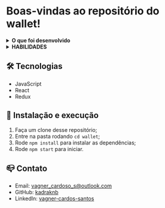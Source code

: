 # Boas-vindas ao repositório do wallet!

<details>
  <summary><strong>O que foi desenvolvido</strong></summary>
  
Neste projeto foi desenvolvido uma carteira de controle de gastos com conversor de moedas, ao utilizar essa aplicação um usuário deverá ser capaz de:

- Adicionar, remover e editar um gasto;
- Visualizar uma tabelas com seus gastos;
- Visualizar o total de gastos convertidos para uma moeda de escolha;

<br />
</details>
<details>
  <summary><strong>HABILIDADES</strong></summary>

Criar um store Redux em aplicações React

Criar reducers no Redux em aplicações React

Criar actions no Redux em aplicações Reacttryunfo

Criar dispatchers no Redux em aplicações React

Conectar Redux aos componentes React

Criar actions assíncronas na sua aplicação React que faz uso de Redux.

<br />
</details>

## 🛠 Tecnologias

- JavaScript
- React
- Redux

## 🚀 Instalação e execução

1. Faça um clone desse repositório;
2. Entre na pasta rodando `cd wallet`;
3. Rode `npm install` para instalar as dependências;
4. Rode `npm start` para iniciar.

## 📪 Contato

- Email: [vagner_cardoso_s@outlook.com](vagner_cardoso_s@outlook.com)
- GitHub: [kadraknb](https://github.com/kadraknb)
- LinkedIn: [vagner-cardos-santos](https://www.linkedin.com/in/vagner-cardos-santos/)
